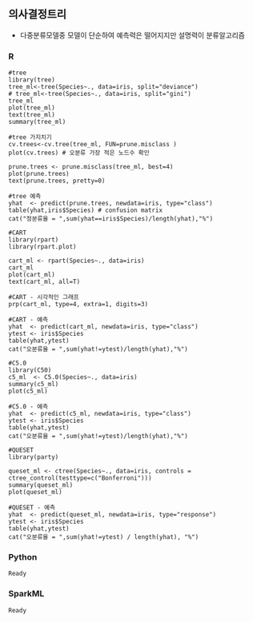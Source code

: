 ## 의사결정트리
- 다중분류모델중 모델이 단순하여 예측력은 떨어지지만 설명력이 분류알고리즘

### R
    #tree
    library(tree)
    tree_ml<-tree(Species~., data=iris, split="deviance")
    # tree_ml<-tree(Species~., data=iris, split="gini")
    tree_ml
    plot(tree_ml)
    text(tree_ml)
    summary(tree_ml)

    #tree 가지치기
    cv.trees<-cv.tree(tree_ml, FUN=prune.misclass )
    plot(cv.trees) # 오분류 가장 적은 노드수 확인

    prune.trees <- prune.misclass(tree_ml, best=4)
    plot(prune.trees)
    text(prune.trees, pretty=0)

    #tree 예측
    yhat  <- predict(prune.trees, newdata=iris, type="class")
    table(yhat,iris$Species) # confusion matrix
    cat("정분류율 = ",sum(yhat==iris$Species)/length(yhat),"%")

    #CART
    library(rpart)
    library(rpart.plot)

    cart_ml <- rpart(Species~., data=iris)
    cart_ml
    plot(cart_ml)
    text(cart_ml, all=T)

    #CART - 시각적인 그래프
    prp(cart_ml, type=4, extra=1, digits=3)

    #CART - 예측
    yhat  <- predict(cart_ml, newdata=iris, type="class")
    ytest <- iris$Species
    table(yhat,ytest)
    cat("오분류율 = ",sum(yhat!=ytest)/length(yhat),"%")

    #C5.0
    library(C50)
    c5_ml  <- C5.0(Species~., data=iris)
    summary(c5_ml)
    plot(c5_ml)

    #C5.0 - 예측
    yhat  <- predict(c5_ml, newdata=iris, type="class")
    ytest <- iris$Species
    table(yhat,ytest)
    cat("오분류율 = ",sum(yhat!=ytest)/length(yhat),"%")

    #QUESET
    library(party)

    queset_ml <- ctree(Species~., data=iris, controls = ctree_control(testtype=c("Bonferroni")))
    summary(queset_ml)
    plot(queset_ml)

    #QUESET - 예측
    yhat  <- predict(queset_ml, newdata=iris, type="response")
    ytest <- iris$Species
    table(yhat,ytest)
    cat("오분류율 = ",sum(yhat!=ytest) / length(yhat), "%")

### Python
    Ready

### SparkML
    Ready
